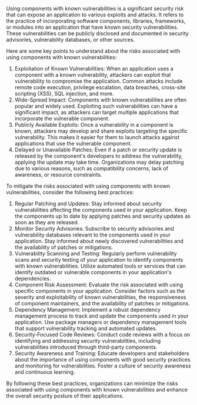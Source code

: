 Using components with known vulnerabilities is a significant security risk that can expose an application to various exploits and attacks. It refers to the practice of incorporating software components, libraries, frameworks, or modules into an application that have known security vulnerabilities. These vulnerabilities can be publicly disclosed and documented in security advisories, vulnerability databases, or other sources.

Here are some key points to understand about the risks associated with using components with known vulnerabilities:

1.  Exploitation of Known Vulnerabilities: When an application uses a component with a known vulnerability, attackers can exploit that vulnerability to compromise the application. Common attacks include remote code execution, privilege escalation, data breaches, cross-site scripting (XSS), SQL injection, and more.
2.  Wide-Spread Impact: Components with known vulnerabilities are often popular and widely used. Exploiting such vulnerabilities can have a significant impact, as attackers can target multiple applications that incorporate the vulnerable component.
3.  Publicly Available Exploits: Once a vulnerability in a component is known, attackers may develop and share exploits targeting the specific vulnerability. This makes it easier for them to launch attacks against applications that use the vulnerable component.
4.  Delayed or Unavailable Patches: Even if a patch or security update is released by the component's developers to address the vulnerability, applying the update may take time. Organizations may delay patching due to various reasons, such as compatibility concerns, lack of awareness, or resource constraints.

To mitigate the risks associated with using components with known vulnerabilities, consider the following best practices:

1.  Regular Patching and Updates: Stay informed about security vulnerabilities affecting the components used in your application. Keep the components up to date by applying patches and security updates as soon as they are released.
2.  Monitor Security Advisories: Subscribe to security advisories and vulnerability databases relevant to the components used in your application. Stay informed about newly discovered vulnerabilities and the availability of patches or mitigations.
3.  Vulnerability Scanning and Testing: Regularly perform vulnerability scans and security testing of your application to identify components with known vulnerabilities. Utilize automated tools or services that can identify outdated or vulnerable components in your application's dependencies.
4.  Component Risk Assessment: Evaluate the risk associated with using specific components in your application. Consider factors such as the severity and exploitability of known vulnerabilities, the responsiveness of component maintainers, and the availability of patches or mitigations.
5.  Dependency Management: Implement a robust dependency management process to track and update the components used in your application. Use package managers or dependency management tools that support vulnerability tracking and automated updates.
6.  Security-Focused Code Reviews: Conduct code reviews with a focus on identifying and addressing security vulnerabilities, including vulnerabilities introduced through third-party components.
7.  Security Awareness and Training: Educate developers and stakeholders about the importance of using components with good security practices and monitoring for vulnerabilities. Foster a culture of security awareness and continuous learning.

By following these best practices, organizations can minimize the risks associated with using components with known vulnerabilities and enhance the overall security posture of their applications.
